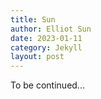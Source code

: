 ```yaml
---
title: Sun
author: Elliot Sun
date: 2023-01-11
category: Jekyll
layout: post
---
```


To be continued...
